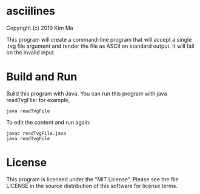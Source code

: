 # asciilines
Copyright (c) 2019 Kim Ma

This program will create a command-line program that will accept a single .tvg file argument and render the file as ASCII on standard output. It will fail on the invalid input.

 # Build and Run

Build this program with Java. You can run this program with java readTvgFile: for example,

```
java readTvgFile
```
To edit the content and run again:

```
javac readTvgFile.java
java readTvgFile
```

# License
This program is licensed under the "MIT License". Please see the file LICENSE in the source distribution of this software for license terms.




